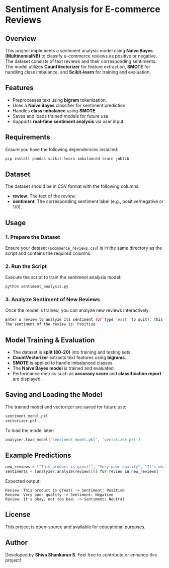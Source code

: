 # Sentiment Analysis for E-commerce Reviews

## Overview

This project implements a sentiment analysis model using **Naïve Bayes (MultinomialNB)** to classify e-commerce reviews as positive or negative. The dataset consists of text reviews and their corresponding sentiments. The model utilizes **CountVectorizer** for feature extraction, **SMOTE** for handling class imbalance, and **Scikit-learn** for training and evaluation.

## Features

- Preprocesses text using **bigram** tokenization.
- Uses a **Naïve Bayes** classifier for sentiment prediction.
- Handles **class imbalance** using **SMOTE**.
- Saves and loads trained models for future use.
- Supports **real-time sentiment analysis** via user input.

## Requirements

Ensure you have the following dependencies installed:

```bash
pip install pandas scikit-learn imbalanced-learn joblib
```

## Dataset

The dataset should be in CSV format with the following columns:

- **review**: The text of the review.
- **sentiment**: The corresponding sentiment label (e.g., positive/negative or 1/0).

## Usage

### 1. Prepare the Dataset

Ensure your dataset (`ecommerce_reviews.csv`) is in the same directory as the script and contains the required columns.

### 2. Run the Script

Execute the script to train the sentiment analysis model:

```bash
python sentiment_analysis.py
```

### 3. Analyze Sentiment of New Reviews

Once the model is trained, you can analyze new reviews interactively:

```bash
Enter a review to analyze its sentiment (or type 'exit' to quit): This product is amazing!
The sentiment of the review is: Positive
```

## Model Training & Evaluation

- The dataset is **split (80-20)** into training and testing sets.
- **CountVectorizer** extracts text features using **bigrams**.
- **SMOTE** is applied to handle imbalanced classes.
- The **Naïve Bayes model** is trained and evaluated.
- Performance metrics such as **accuracy score** and **classification report** are displayed.

## Saving and Loading the Model

The trained model and vectorizer are saved for future use:

```bash
sentiment_model.pkl
vectorizer.pkl
```

To load the model later:

```python
analyzer.load_model('sentiment_model.pkl', 'vectorizer.pkl')
```

## Example Predictions

```python
new_reviews = ["This product is great!", "Very poor quality", "It's okay, not too bad."]
sentiments = [analyzer.analyze(review)[0] for review in new_reviews]
```

Expected output:

```
Review: This product is great! -> Sentiment: Positive
Review: Very poor quality -> Sentiment: Negative
Review: It's okay, not too bad. -> Sentiment: Neutral
```

## License

This project is open-source and available for educational purposes.

## Author

Developed by **Shiva Shankaran S**. Feel free to contribute or enhance this project!
